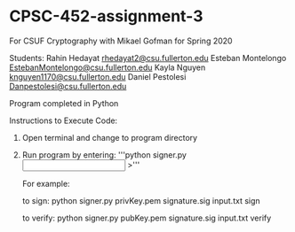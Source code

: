# CPSC-452-assignment-3

For CSUF Cryptography with Mikael Gofman for Spring 2020

Students: Rahin Hedayat rhedayat2@csu.fullerton.edu Esteban Montelongo EstebanMontelongo@csu.fullerton.edu Kayla Nguyen knguyen1170@csu.fullerton.edu Daniel Pestolesi Danpestolesi@csu.fullerton.edu

Program completed in Python

Instructions to Execute Code:

  1. Open terminal and change to program directory
  
  2. Run program by entering:
      '''python signer.py <KEY FILE NAME> <SIGNATURE FILE NAME> <INPUT FILE NAME> <MODE>>'''
     
     For example:
     
     to sign:
        python signer.py privKey.pem signature.sig input.txt sign
     
     to verify:
        python signer.py pubKey.pem signature.sig input.txt verify
